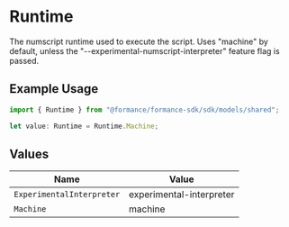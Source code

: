 # Runtime

The numscript runtime used to execute the script. Uses "machine" by default, unless the "--experimental-numscript-interpreter" feature flag is passed.

## Example Usage

```typescript
import { Runtime } from "@formance/formance-sdk/sdk/models/shared";

let value: Runtime = Runtime.Machine;
```

## Values

| Name                      | Value                     |
| ------------------------- | ------------------------- |
| `ExperimentalInterpreter` | experimental-interpreter  |
| `Machine`                 | machine                   |